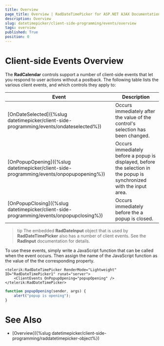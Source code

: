```yaml
---
title: Overview
page_title: Overview | RadDateTimePicker for ASP.NET AJAX Documentation
description: Overview
slug: datetimepicker/client-side-programming/events/overview
tags: overview
published: True
position: 0
---
```


# Client-side Events Overview



The **RadCalendar** controls support a number of client-side events that let you respond to user actions without a postback. The following table lists the various client events, and which controls they apply to:


| Event | Description |
| ------ | ------ |
|[OnDateSelected]({%slug datetimepicker/client-side-programming/events/ondateselected%}) | Occurs immediately after the value of the control's selection has been changed. |
|[OnPopupOpening]({%slug datetimepicker/client-side-programming/events/onpopupopening%}) | Occurs immediately before a popup is displayed, before the selection in the popup is synchronized with the input area. |
|[OnPopupClosing]({%slug datetimepicker/client-side-programming/events/onpopupclosing%}) | Occurs immediately before the a popup is closed. |



>tip The embedded **RadDateInput** object that is used by **RadDateTimePicker** also has a number of client events. See the **RadInput** documentation for details.
>


To use these events, simply write a JavaScript function that can be called when the event occurs. Then assign the name of the JavaScript function as the value of the the corresponding property.

````ASPNET
<telerik:RadDateTimePicker RenderMode="Lightweight" ID="RadDateTimePicker1" runat="server">
    <ClientEvents OnPopupOpening="popupOpening" />
</telerik:RadDateTimePicker>
````
````JavaScript
function popupOpening(sender, args) {
    alert("popup is opening");
}
````




# See Also

 * [Overview]({%slug datetimepicker/client-side-programming/raddatetimepicker-object%})


